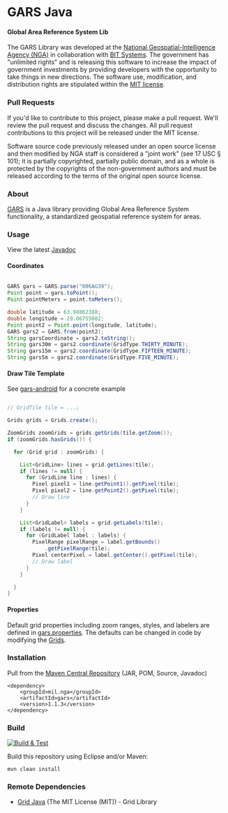 # GARS Java

#### Global Area Reference System Lib ####

The GARS Library was developed at the [National Geospatial-Intelligence Agency (NGA)](http://www.nga.mil/) in collaboration with [BIT Systems](https://www.caci.com/bit-systems/). The government has "unlimited rights" and is releasing this software to increase the impact of government investments by providing developers with the opportunity to take things in new directions. The software use, modification, and distribution rights are stipulated within the [MIT license](http://choosealicense.com/licenses/mit/).

### Pull Requests ###
If you'd like to contribute to this project, please make a pull request. We'll review the pull request and discuss the changes. All pull request contributions to this project will be released under the MIT license.

Software source code previously released under an open source license and then modified by NGA staff is considered a "joint work" (see 17 USC § 101); it is partially copyrighted, partially public domain, and as a whole is protected by the copyrights of the non-government authors and must be released according to the terms of the original open source license.

### About ###

[GARS](http://ngageoint.github.io/gars-java/) is a Java library providing Global Area Reference System functionality, a standardized geospatial reference system for areas.

### Usage ###

View the latest [Javadoc](http://ngageoint.github.io/gars-java/docs/api/)

#### Coordinates ####

```java

GARS gars = GARS.parse("006AG39");
Point point = gars.toPoint();
Point pointMeters = point.toMeters();

double latitude = 63.98862388;
double longitude = 29.06755082;
Point point2 = Point.point(longitude, latitude);
GARS gars2 = GARS.from(point2);
String garsCoordinate = gars2.toString();
String gars30m = gars2.coordinate(GridType.THIRTY_MINUTE);
String gars15m = gars2.coordinate(GridType.FIFTEEN_MINUTE);
String gars5m = gars2.coordinate(GridType.FIVE_MINUTE);

```

#### Draw Tile Template ####

See [gars-android](https://github.com/ngageoint/gars-android) for a concrete example

```java

// GridTile tile = ...;

Grids grids = Grids.create();

ZoomGrids zoomGrids = grids.getGrids(tile.getZoom());
if (zoomGrids.hasGrids()) {

  for (Grid grid : zoomGrids) {

    List<GridLine> lines = grid.getLines(tile);
    if (lines != null) {
      for (GridLine line : lines) {
        Pixel pixel1 = line.getPoint1().getPixel(tile);
        Pixel pixel2 = line.getPoint2().getPixel(tile);
        // Draw line
      }
    }

    List<GridLabel> labels = grid.getLabels(tile);
    if (labels != null) {
      for (GridLabel label : labels) {
        PixelRange pixelRange = label.getBounds()
            .getPixelRange(tile);
        Pixel centerPixel = label.getCenter().getPixel(tile);
        // Draw label
      }
    }

  }
}

```

#### Properties ####

Default grid properties including zoom ranges, styles, and labelers are defined in [gars.properties](https://github.com/ngageoint/gars-java/blob/master/src/main/resources/gars.properties). The defaults can be changed in code by modifying the [Grids](https://github.com/ngageoint/gars-java/blob/master/src/main/java/mil/nga/gars/grid/Grids.java).

### Installation ###

Pull from the [Maven Central Repository](http://search.maven.org/#artifactdetails|mil.nga|gars|1.1.3|jar) (JAR, POM, Source, Javadoc)

    <dependency>
        <groupId>mil.nga</groupId>
        <artifactId>gars</artifactId>
        <version>1.1.3</version>
    </dependency>

### Build ###

[![Build & Test](https://github.com/ngageoint/gars-java/workflows/Build%20&%20Test/badge.svg)](https://github.com/ngageoint/gars-java/actions/workflows/build-test.yml)

Build this repository using Eclipse and/or Maven:

    mvn clean install

### Remote Dependencies ###

* [Grid Java](https://github.com/ngageoint/grid-java) (The MIT License (MIT)) - Grid Library
